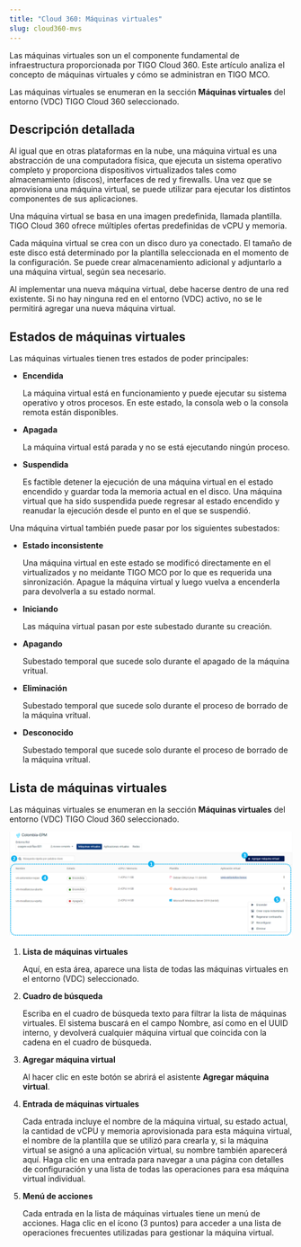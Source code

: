 ```yaml
---
title: "Cloud 360: Máquinas virtuales"
slug: cloud360-mvs
---
```


Las máquinas virtuales son un el componente fundamental de infraestructura proporcionada por TIGO Cloud 360. Este artículo analiza el concepto de máquinas virtuales y cómo se administran en TIGO MCO.

Las máquinas virtuales se enumeran en la sección **Máquinas virtuales** del entorno (VDC) TIGO Cloud 360 seleccionado.

## Descripción detallada

Al igual que en otras plataformas en la nube, una máquina virtual es una abstracción de una computadora física, que ejecuta un sistema operativo completo y proporciona dispositivos virtualizados tales como almacenamiento (discos), interfaces de red y firewalls. Una vez que se aprovisiona una máquina virtual, se puede utilizar para ejecutar los distintos componentes de sus aplicaciones.

Una máquina virtual se basa en una imagen predefinida, llamada plantilla. TIGO Cloud 360 ofrece múltiples ofertas predefinidas de vCPU y memoria.

Cada máquina virtual se crea con un disco duro ya conectado. El tamaño de este disco está determinado por la plantilla seleccionada en el momento de la configuración. Se puede crear almacenamiento adicional y adjuntarlo a una máquina virtual, según sea necesario.

Al implementar una nueva máquina virtual, debe hacerse dentro de una red existente. Si no hay ninguna red en el entorno (VDC) activo, no se le permitirá agregar una nueva máquina virtual.

## Estados de máquinas virtuales

Las máquinas virtuales tienen tres estados de poder principales:

- **Encendida**

     La máquina virtual está en funcionamiento y puede ejecutar su sistema operativo y otros procesos. En este estado, la consola web o la consola remota están disponibles.

- **Apagada**

     La máquina virtual está parada y no se está ejecutando ningún proceso.

- **Suspendida**

     Es factible detener la ejecución de una máquina virtual en el estado encendido y guardar toda la memoria actual en el disco. Una máquina virtual que ha sido suspendida puede regresar al estado encendido y reanudar la ejecución desde el punto en el que se suspendió.

Una máquina virtual también puede pasar por los siguientes subestados:

- **Estado inconsistente**

     Una máquina virtual en este estado se modificó directamente en el virtualizados y no meidante TIGO MCO por lo que es requerida una sinronización. Apague la máquina virtual y luego vuelva a encenderla para devolverla a su estado normal.

- **Iniciando**

     Las máquina virtual pasan por este subestado durante su creación.

- **Apagando**

     Subestado temporal que sucede solo durante el apagado de la máquina vritual.

- **Eliminación**

     Subestado temporal que sucede solo durante el proceso de borrado de la máquina vritual.

- **Desconocido**

     Subestado temporal que sucede solo durante el proceso de borrado de la máquina vritual.

## Lista de máquinas virtuales

Las máquinas virtuales se enumeran en la sección **Máquinas virtuales** del entorno (VDC) TIGO Cloud 360 seleccionado.

![Una captura de pantalla de la página de máquinas virtuales en TIGO Cloud 360, con puntos numerados que indican características de interés](/assets/vmware-vms-list-es.png)

1. **Lista de máquinas virtuales**

     Aquí, en esta área, aparece una lista de todas las máquinas virtuales en el entorno (VDC) seleccionado.

2. **Cuadro de búsqueda**

     Escriba en el cuadro de búsqueda texto para filtrar la lista de máquinas virtuales. El sistema buscará en el campo Nombre, así como en el UUID interno, y devolverá cualquier máquina virtual que coincida con la cadena en el cuadro de búsqueda.

3. **Agregar máquina virtual**

     Al hacer clic en este botón se abrirá el asistente **Agregar máquina virtual**.

4. **Entrada de máquinas virtuales**

     Cada entrada incluye el nombre de la máquina virtual, su estado actual, la cantidad de vCPU y memoria aprovisionada para esta máquina virtual, el nombre de la plantilla que se utilizó para crearla y, si la máquina virtual se asignó a una aplicación virtual, su nombre también aparecerá aquí. Haga clic en una entrada para navegar a una página con detalles de configuración y una lista de todas las operaciones para esa máquina virtual individual.

5. **Menú de acciones**

     Cada entrada en la lista de máquinas virtuales tiene un menú de acciones. Haga clic en el ícono (3 puntos) para acceder a una lista de operaciones frecuentes utilizadas para gestionar la máquina virtual.
